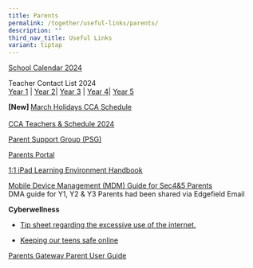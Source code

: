 ```yaml
---
title: Parents
permalink: /together/useful-links/parents/
description: ""
third_nav_title: Useful Links
variant: tiptap
---
```

<p><a href="/files/2024_EFSS_Calendar__Parents_.pdf" rel="noopener noreferrer nofollow" target="_blank">School Calendar 2024</a>
</p>
<p>Teacher Contact List 2024
<br><a href="/files/Y1_Teacher_Contact_List_2024.pdf" rel="noopener noreferrer nofollow" target="_blank">Year 1</a> |
<a href="/files/Y2_Teacher_Contact_List_2024.pdf" rel="noopener noreferrer nofollow" target="_blank">Year 2</a>| <a href="/files/Y3_Teacher_Contact_List_2024.pdf" rel="noopener noreferrer nofollow" target="_blank">Year 3</a> |
<a href="/files/Y4_Teacher_Contact_List_2024.pdf" rel="noopener noreferrer nofollow" target="_blank">Year 4</a>| <a href="/files/Y5_Teacher_Contact_List_2024.pdf" rel="noopener noreferrer nofollow" target="_blank">Year 5</a>
</p>
<p><strong>[New] </strong><a href="/files/CCA_March_Term_Break_Schedule_2024.pdf" rel="noopener noreferrer nofollow" target="_blank">March Holidays CCA Schedule</a> 
<br>
<br><a href="/files/CCA_teachers_and_schedule_2024_5_Jan.pdf" rel="noopener noreferrer nofollow" target="_blank">CCA Teachers &amp; Schedule 2024</a>
</p>
<p><a href="https://staging.d3jwf1tlw34213.amplifyapp.com/together/parents-support-group" rel="noopener noreferrer nofollow" target="_blank">Parent Support Group (PSG)</a>
</p>
<p><a href="https://parents.edgefield.sg/" rel="noopener noreferrer nofollow" target="_blank">Parents Portal</a>
</p>
<p><a href="/files/iPAD%20Learning%20Environment%20Handbook%20Version%202.pdf" rel="noopener noreferrer nofollow" target="_blank">1:1 iPad Learning Environment Handbook</a>
</p>
<p><a href="/files/MDM%20Guide%20for%20Parents.pdf" rel="noopener noreferrer nofollow" target="_blank">Mobile Device Management (MDM) Guide for Sec4&amp;5 Parents</a> 
<br>DMA guide for Y1, Y2 &amp; Y3 Parents had been shared via Edgefield Email</p>
<p><strong>Cyberwellness</strong>
</p>
<ul data-tight="true" class="tight">
<li>
<p><a href="/files/Tip-sheet-for-Parents-Excessive-Internet-Use.pdf" rel="noopener noreferrer nofollow" target="_blank">Tip sheet regarding the excessive use of the internet.</a>
</p>
</li>
<li>
<p><a href="https://www.schoolbag.edu.sg/story/keeping-our-teens-safe-online" rel="noopener noreferrer nofollow" target="_blank">Keeping our teens safe online</a>
</p>
</li>
</ul>
<p><a href="/files/Parents%20Gateway%20Parent%20User%20Guide.pdf" rel="noopener noreferrer nofollow" target="_blank">Parents Gateway Parent User Guide</a>
</p>